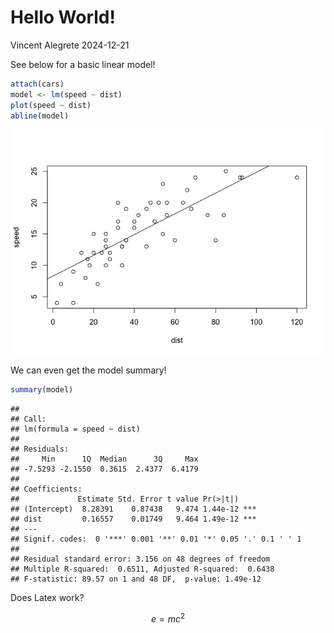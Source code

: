 Hello World!
================
Vincent Alegrete
2024-12-21

See below for a basic linear model!

``` r
attach(cars)
model <- lm(speed ~ dist)
plot(speed ~ dist)
abline(model)
```

![](HelloWorld_files/figure-gfm/unnamed-chunk-1-1.png)<!-- -->

We can even get the model summary!

``` r
summary(model)
```

    ## 
    ## Call:
    ## lm(formula = speed ~ dist)
    ## 
    ## Residuals:
    ##     Min      1Q  Median      3Q     Max 
    ## -7.5293 -2.1550  0.3615  2.4377  6.4179 
    ## 
    ## Coefficients:
    ##             Estimate Std. Error t value Pr(>|t|)    
    ## (Intercept)  8.28391    0.87438   9.474 1.44e-12 ***
    ## dist         0.16557    0.01749   9.464 1.49e-12 ***
    ## ---
    ## Signif. codes:  0 '***' 0.001 '**' 0.01 '*' 0.05 '.' 0.1 ' ' 1
    ## 
    ## Residual standard error: 3.156 on 48 degrees of freedom
    ## Multiple R-squared:  0.6511, Adjusted R-squared:  0.6438 
    ## F-statistic: 89.57 on 1 and 48 DF,  p-value: 1.49e-12

Does Latex work?

$$e=mc^2$$
